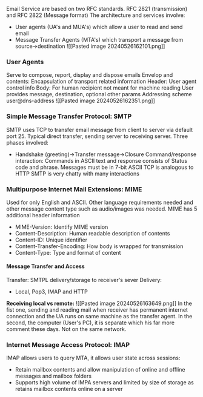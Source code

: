 Email Service are based on two RFC standards. RFC 2821 (transmission) and RFC 2822 (Message format)
The architecture and services involve:
- User agents (UA's and MUA's) which allow a user to read and send email
- Message Transfer Agents (MTA's) which transport a message from source->destination
![[Pasted image 20240526162101.png]]

### User Agents
Serve to compose, report, display and dispose emails
Envelop and contents: Encapsulation of transport related information
Header: User agent control info
Body: For human recipient not meant for machine reading
User provides message, destination, optional other params
Addressing scheme user@dns-address
![[Pasted image 20240526162351.png]]

### Simple Message Transfer Protocol: SMTP
SMTP uses TCP to transfer email message from client to server via default port 25. Typical direct transfer, sending server to receiving server. Three phases involved:
- Handshake (greeting)->Transfer message->Closure
Command/response interaction: Commands in ASCII text and response consists of Status code and phrase. Messages must be in 7-bit ASCII
TCP is analogous to HTTP
SMTP is very chatty with many interactions

### Multipurpose Internet Mail Extensions: MIME
Used for only English and ASCII. Other language requirements needed and other message content type such as audio/images was needed. MIME has 5 additional header information
- MIME-Version: Identify MIME version
- Content-Description: Human readable description of contents
- Content-ID: Unique identifier
- Content-Transfer-Encoding: How body is wrapped for transmission
- Content-Type: Type and format of content
#### Message Transfer and Access
Transfer:
SMTPL delivery/storage to receiver's sever
Delivery:
- Local, Pop3, IMAP and HTTP

**Receiving local vs remote:**
![[Pasted image 20240526163649.png]]
In the fist one, sending and reading mail when receiver has permanent internet connection and the UA runs on same machine as the transfer agent. In the second, the computer (User's PC), it is separate which his far more comment these days. Not on the same network.

### Internet Message Access Protocol: IMAP
IMAP allows users to query MTA, it allows user state across sessions:
- Retain mailbox contents and allow manipulation of online and offline messages and mailbox folders
- Supports high volume of IMPA servers and limited by size of storage as retains mailbox contents online on a server
